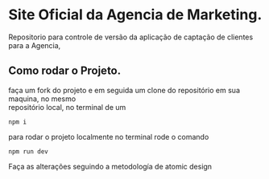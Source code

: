 # Site Oficial da Agencia de Marketing.
Repositorio para controle de versão da aplicação de captação de clientes para a Agencia,<br>

## Como rodar o Projeto.
faça um fork do projeto e em seguida um clone do repositório em sua maquina, no mesmo <br>
repositório local, no terminal de um
```
npm i
```

para rodar o projeto localmente no terminal rode o comando
```
npm run dev
```

Faça as alterações seguindo a metodología de atomic design
